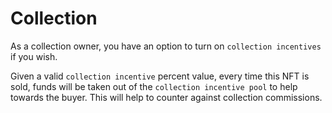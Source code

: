 # Collection

As a collection owner, you have an option to turn on `collection incentives` if you wish.

Given a valid `collection incentive` percent value, every time this NFT is sold, funds will be taken out of the `collection incentive pool`  to help towards the buyer. This will help to counter against collection commissions.
